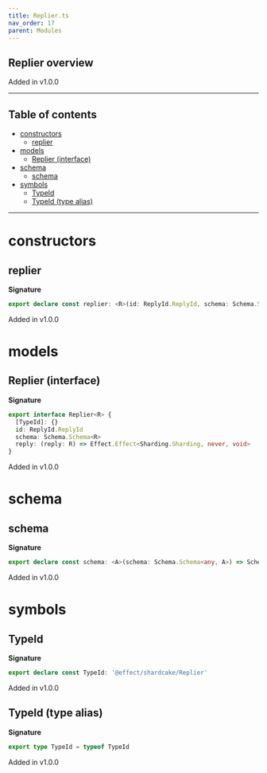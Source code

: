 ```yaml
---
title: Replier.ts
nav_order: 17
parent: Modules
---
```


## Replier overview

Added in v1.0.0

---

<h2 class="text-delta">Table of contents</h2>

- [constructors](#constructors)
  - [replier](#replier)
- [models](#models)
  - [Replier (interface)](#replier-interface)
- [schema](#schema)
  - [schema](#schema-1)
- [symbols](#symbols)
  - [TypeId](#typeid)
  - [TypeId (type alias)](#typeid-type-alias)

---

# constructors

## replier

**Signature**

```ts
export declare const replier: <R>(id: ReplyId.ReplyId, schema: Schema.Schema<R, R>) => Replier<R>
```

Added in v1.0.0

# models

## Replier (interface)

**Signature**

```ts
export interface Replier<R> {
  [TypeId]: {}
  id: ReplyId.ReplyId
  schema: Schema.Schema<R>
  reply: (reply: R) => Effect.Effect<Sharding.Sharding, never, void>
}
```

Added in v1.0.0

# schema

## schema

**Signature**

```ts
export declare const schema: <A>(schema: Schema.Schema<any, A>) => Schema.Schema<Replier<A>, Replier<A>>
```

Added in v1.0.0

# symbols

## TypeId

**Signature**

```ts
export declare const TypeId: '@effect/shardcake/Replier'
```

Added in v1.0.0

## TypeId (type alias)

**Signature**

```ts
export type TypeId = typeof TypeId
```

Added in v1.0.0
